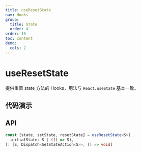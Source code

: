 ```yaml
---
title: useResetState
nav: Hooks
group:
  title: State
  order: 4
order: 16
toc: content
demo:
  cols: 2
---
```


# useResetState

提供重置 state 方法的 Hooks，用法与 `React.useState` 基本一致。

## 代码演示

<code src="./demo/demo1.tsx"></code>

## API

```typescript
const [state, setState, resetState] = useResetState<S>(
  initialState: S | (() => S),
): [S, Dispatch<SetStateAction<S>>, () => void]
```
